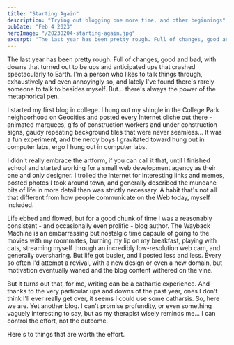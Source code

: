 ```yaml
---
title: "Starting Again"
description: "Trying out blogging one more time, and other beginnings"
pubDate: "Feb 4 2023"
heroImage: "/20230204-starting-again.jpg"
excerpt: "The last year has been pretty rough. Full of changes, good and bad, with downs that turned out to be ups and anticipated ups that crashed spectacularly to Earth. I'm a person who likes to talk things through, exhaustively and even annoyingly so, but lately I've found the only person to talk to is myself. But... there's always the power of the metaphorical pen."
---
```

The last year has been pretty rough. Full of changes, good and bad, with downs that turned out to be ups and anticipated ups that crashed spectacularly to Earth. I'm a person who likes to talk things through, exhaustively and even annoyingly so, and lately I've found there's rarely someone to talk to besides myself. But... there's always the power of the metaphorical pen.

I started my first blog in college. I hung out my shingle in the College Park neighborhood on Geocities and posted every Internet cliche out there - animated marquees, gifs of construction workers and under construction signs, gaudy repeating background tiles that were never seamless... It was a fun experiment, and the nerdy boys I gravitated toward hung out in computer labs, ergo I hung out in computer labs. 

I didn't really embrace the artform, if you can call it that, until I finished school and started working for a small web development agency as their one and only designer. I trolled the Internet for interesting links and memes, posted photos I took around town, and generally described the mundane bits of life in more detail than was strictly necessary. A habit that's not all that different from how people communicate on the Web today, myself included. 

Life ebbed and flowed, but for a good chunk of time I was a reasonably consistent - and occasionally even prolific - blog author. The Wayback Machine is an embarrassing but nostalgic time capsule of going to the movies with my roommates, burning my lip on my breakfast, playing with cats, streaming myself through an incredibly low-resolution web cam, and generally oversharing. But life got busier, and I posted less and less. Every so often I'd attempt a revival, with a new design or even a new domain, but motivation eventually waned and the blog content withered on the vine. 

But it turns out that, for me, writing can be a cathartic experience. And thanks to the very particular ups and downs of the past year, ones I don't think I'll ever really get over, it seems I could use some catharsis. So, here we are. Yet another blog. I can't promise profundity, or even something vaguely interesting to say, but as my therapist wisely reminds me... I can control the effort, not the outcome. 

Here's to things that are worth the effort.
